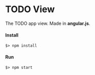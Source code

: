 # TODO View
The TODO app view. Made in **angular.js**.

#### Install
```
$> npm install
```

#### Run
```
$> npm start
```
